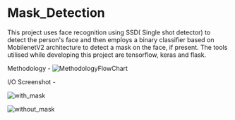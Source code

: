 # Mask_Detection

This project uses face recognition using SSD( Single shot detector) to detect the person's face and then employs a binary classifier based on MobilenetV2 architecture to  detect a mask on the face, if present.
The tools utilised while developing this project are tensorflow, keras and flask.

Methodology -
![MethodologyFlowChart](https://user-images.githubusercontent.com/65165890/133924204-b5ce330a-ba20-49cf-9ae8-ba8b4b5d9bec.jpg)

I/O Screenshot - 

![with_mask](https://user-images.githubusercontent.com/65165890/133924485-c824f241-1c05-4dc4-83ce-d93a4eefe763.png)

![without_mask](https://user-images.githubusercontent.com/65165890/133924495-d574b40e-2ee9-4f63-b48d-13d89dea3002.png)
